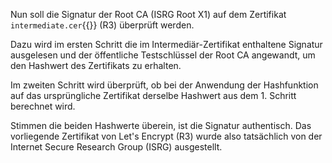 Nun soll die Signatur der Root CA (ISRG Root X1) auf dem Zertifikat `intermediate.cer`{{}} (R3) überprüft werden.

Dazu wird im ersten Schritt die im Intermediär-Zertifikat enthaltene Signatur ausgelesen und der öffentliche Testschlüssel der Root CA angewandt, um den Hashwert des Zertifikats zu erhalten. 

Im zweiten Schritt wird überprüft, ob bei der Anwendung der Hashfunktion auf das ursprüngliche Zertifikat derselbe Hashwert aus dem 1. Schritt berechnet wird.

Stimmen die beiden Hashwerte überein, ist die Signatur authentisch. Das vorliegende Zertifikat von Let's Encrypt (R3) 
wurde also tatsächlich von der Internet Secure Research Group (ISRG) ausgestellt.